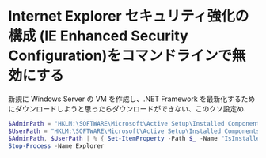 # Internet Explorer セキュリティ強化の構成 (IE Enhanced Security Configuration)をコマンドラインで無効にする

新規に Windows Server の VM を作成し、.NET Framework を最新化するためにダウンロードしようと思ったらダウンロードができない、このクソ設定め.

```powershell
$AdminPath = "HKLM:\SOFTWARE\Microsoft\Active Setup\Installed Components\{A509B1A7-37EF-4b3f-8CFC-4F3A74704073}"
$UserPath = "HKLM:\SOFTWARE\Microsoft\Active Setup\Installed Components\{A509B1A8-37EF-4b3f-8CFC-4F3A74704073}"
$AdminPath, $UserPath | % { Set-ItemProperty -Path $_ -Name "IsInstalled" -Value 0 }
Stop-Process -Name Explorer
```
